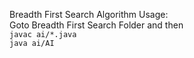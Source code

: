 Breadth First Search Algorithm
Usage:<br/>
Goto Breadth First Search Folder and then <br/>
```javac ai/*.java```<br/>
 ```java ai/AI ```<br/>
